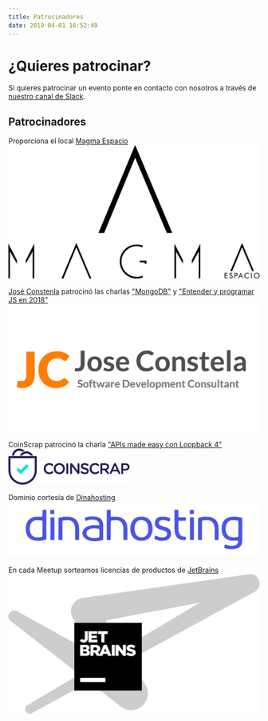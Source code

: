 ```yaml
---
title: Patrocinadores
date: 2019-04-01 16:52:49
---
```


# ¿Quieres patrocinar?

Si quieres patrocinar un evento ponte en contacto con nosotros a través de [nuestro canal de Slack](https://join.slack.com/t/javascript-ourense/shared_invite/enQtMjk2NjQyMzU0NTQ4LTA1ZjNiMDk3NGNhMTk3YjVjNzViNmM1NWVkZDZlMGQ5M2NjMjI2OGU3MDM1MTdhOTE0ZmUxMWI4ZGI5YzY2MTg).

## Patrocinadores

Proporciona el local [Magma Espacio](https://www.magmaespacio.es/)
[![Magma Espacio](/patrocinadores/magma_espacio.png#sponsor "Espacio para las charlas")](https://www.magmaespacio.es/)

[José Constenla](https://joseconstela.com/) patrocinó las charlas ["MongoDB"](/2018/12/mongodb-jose-constela/) y ["Entender y programar JS en 2018"](/2018/11/programar-js-2018/)
[![Jose Constenla](/patrocinadores/jose_constela2.png#sponsor "Espacio para las charlas")](https://joseconstela.com/)

CoinScrap patrocinó la charla ["APIs made easy con Loopback 4"](/2019/01/apis-easy-loopback/)
[![CoinScrap](/patrocinadores/coinscrap.png#sponsor "")](https://coinscrap.com/)

Dominio cortesía de [Dinahosting](https://dinahosting.com/)
[![Dinahosting](/patrocinadores/dinahosting.jpg#sponsor "Dominio")](https://dinahosting.com/)

En cada Meetup sorteamos licencias de productos de [JetBrains](https://www.jetbrains.com/)
[![JetBrains](/patrocinadores/jetbrains.png#sponsor "Licencias de software")](https://www.jetbrains.com/)
